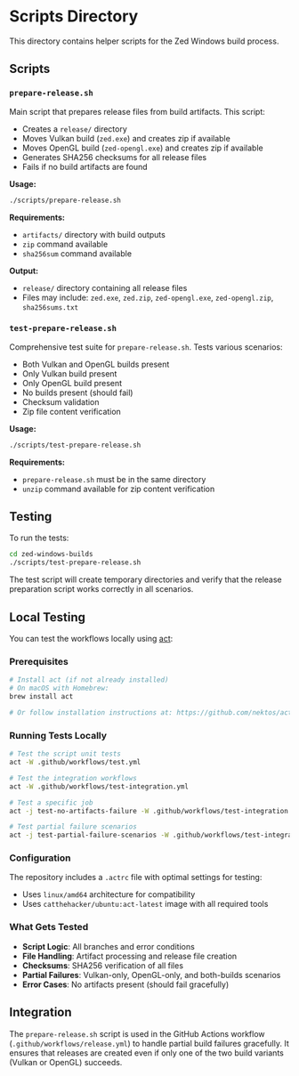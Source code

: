 # Scripts Directory

This directory contains helper scripts for the Zed Windows build process.

## Scripts

### `prepare-release.sh`

Main script that prepares release files from build artifacts. This script:

- Creates a `release/` directory
- Moves Vulkan build (`zed.exe`) and creates zip if available
- Moves OpenGL build (`zed-opengl.exe`) and creates zip if available
- Generates SHA256 checksums for all release files
- Fails if no build artifacts are found

**Usage:**
```bash
./scripts/prepare-release.sh
```

**Requirements:**
- `artifacts/` directory with build outputs
- `zip` command available
- `sha256sum` command available

**Output:**
- `release/` directory containing all release files
- Files may include: `zed.exe`, `zed.zip`, `zed-opengl.exe`, `zed-opengl.zip`, `sha256sums.txt`

### `test-prepare-release.sh`

Comprehensive test suite for `prepare-release.sh`. Tests various scenarios:

- Both Vulkan and OpenGL builds present
- Only Vulkan build present
- Only OpenGL build present
- No builds present (should fail)
- Checksum validation
- Zip file content verification

**Usage:**
```bash
./scripts/test-prepare-release.sh
```

**Requirements:**
- `prepare-release.sh` must be in the same directory
- `unzip` command available for zip content verification

## Testing

To run the tests:

```bash
cd zed-windows-builds
./scripts/test-prepare-release.sh
```

The test script will create temporary directories and verify that the release preparation script works correctly in all scenarios.

## Local Testing

You can test the workflows locally using [act](https://github.com/nektos/act):

### Prerequisites
```bash
# Install act (if not already installed)
# On macOS with Homebrew:
brew install act

# Or follow installation instructions at: https://github.com/nektos/act
```

### Running Tests Locally
```bash
# Test the script unit tests
act -W .github/workflows/test.yml

# Test the integration workflows
act -W .github/workflows/test-integration.yml

# Test a specific job
act -j test-no-artifacts-failure -W .github/workflows/test-integration.yml

# Test partial failure scenarios
act -j test-partial-failure-scenarios -W .github/workflows/test-integration.yml
```

### Configuration
The repository includes a `.actrc` file with optimal settings for testing:
- Uses `linux/amd64` architecture for compatibility
- Uses `catthehacker/ubuntu:act-latest` image with all required tools

### What Gets Tested
- **Script Logic**: All branches and error conditions
- **File Handling**: Artifact processing and release file creation
- **Checksums**: SHA256 verification of all files
- **Partial Failures**: Vulkan-only, OpenGL-only, and both-builds scenarios
- **Error Cases**: No artifacts present (should fail gracefully)

## Integration

The `prepare-release.sh` script is used in the GitHub Actions workflow (`.github/workflows/release.yml`) to handle partial build failures gracefully. It ensures that releases are created even if only one of the two build variants (Vulkan or OpenGL) succeeds.
